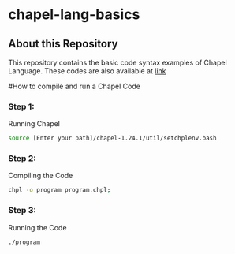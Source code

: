 # chapel-lang-basics

## About this Repository
This repository contains the basic code syntax examples of Chapel Language. These codes are also available at [link](http://faculty.knox.edu/dbunde/teaching/chapel/tutorial-1.9.html#About%20this%20Tutorial)

#How to compile and run a Chapel Code

### Step 1:

Running Chapel

```bash
source [Enter your path]/chapel-1.24.1/util/setchplenv.bash
``` 

### Step 2:

Compiling the Code

```bash
chpl -o program program.chpl;
```

### Step 3:

Running the Code

```bash
./program
```
